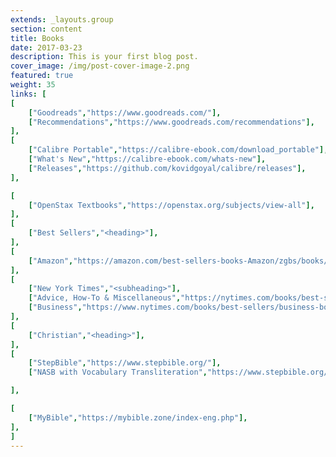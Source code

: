 ```yaml
---
extends: _layouts.group
section: content
title: Books
date: 2017-03-23
description: This is your first blog post.
cover_image: /img/post-cover-image-2.png
featured: true
weight: 35
links: [
[
    ["Goodreads","https://www.goodreads.com/"],
    ["Recommendations","https://www.goodreads.com/recommendations"],
],
[
    ["Calibre Portable","https://calibre-ebook.com/download_portable"],
    ["What's New","https://calibre-ebook.com/whats-new"],
    ["Releases","https://github.com/kovidgoyal/calibre/releases"],
],

[
    ["OpenStax Textbooks","https://openstax.org/subjects/view-all"],
],
[
    ["Best Sellers","<heading>"],
],
[
    ["Amazon","https://amazon.com/best-sellers-books-Amazon/zgbs/books/ref=zg_bs_unv_b_1_12290_1"],
],
[
    ["New York Times","<subheading>"],
    ["Advice, How-To & Miscellaneous","https://nytimes.com/books/best-sellers/advice-how-to-and-miscellaneous/"],
    ["Business","https://www.nytimes.com/books/best-sellers/business-books/"]
],
[
    ["Christian","<heading>"],
],
[
    ["StepBible","https://www.stepbible.org/"],
    ["NASB with Vocabulary Transliteration","https://www.stepbible.org/?q=version=NASB|reference=John.1&options=HTVRLGUN"],

],

[
    ["MyBible","https://mybible.zone/index-eng.php"],
],
]
---
```

